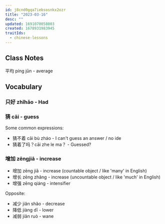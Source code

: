```yaml
---
id: j8cnd0gqa7iebsosnkx2ozr
title: "2023-03-16"
desc: ""
updated: 1691070058003
created: 1678931983945
traitIds:
  - chinese-lessons
---
```


## Class Notes

平均 píng jūn - average

## Vocabulary

### 只好 zhǐhǎo - Had

### 猜 cāi - guess

Some common expressions:

- 猜不着 cāi bù zháo - I can't guess an answer / no ide
- 猜着了吗？cāi zhe le ma？ - Guessed?

### 增加 zēngjiā - increase

- 增加 zēng jiā - increase (countable object / like 'many' in English)
- 增长 zēng zhǎng - increase (uncountable object / like 'much' in English)
- 增强 zēng qiáng - intensifier

Opposite:

- 减少 jiǎn shǎo - decrease
- 降低 jiàng dī - lower
- 减弱 jiǎn ruò - wane

